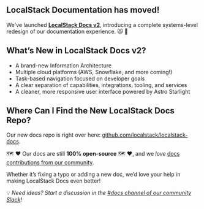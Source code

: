 ## LocalStack Documentation has moved!

We've launched [**LocalStack Docs v2**](https://github.com/localstack/localstack-docs), introducing a complete systems-level redesign of our documentation experience. 😻 🎉

## What’s New in LocalStack Docs v2?
- A brand-new Information Architecture 
- Multiple cloud platforms (AWS, Snowflake, and more coming!)
- Task-based navigation focused on developer goals
- A clear separation of capabilities, integrations, tooling, and services
- A cleaner, more responsive user interface powered by Astro Starlight

## Where Can I Find the New LocalStack Docs Repo?
Our new docs repo is right over here: [github.com/localstack/localstack-docs](https://github.com/localstack/localstack-docs).

🗺️ ❤️ Our docs are still **100% open-source** 🗺️ ❤️, and we *love* [docs contributions from our community](https://github.com/localstack/localstack-docs/issues/new).

Whether it’s fixing a typo or adding a new doc, we’d love your help in making LocalStack Docs even better!

💡 *Need ideas? Start a discussion in the [#docs channel of our community Slack](https://localstack-community.slack.com/archives/C097FSY72BX)!*

